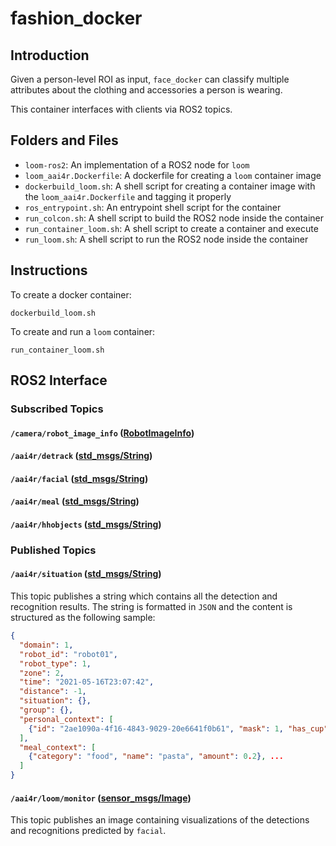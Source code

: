 # fashion_docker

## Introduction

Given a person-level ROI as input, ``face_docker`` can classify multiple attributes about the clothing and accessories a person is wearing.

This container interfaces with clients via ROS2 topics.

## Folders and Files

- ``loom-ros2``: An implementation of a ROS2 node for ``loom``
- ``loom_aai4r.Dockerfile``: A dockerfile for creating a ``loom`` container image
- ``dockerbuild_loom.sh``: A shell script for creating a container image with the ``loom_aai4r.Dockerfile`` and tagging it properly
- ``ros_entrypoint.sh``: An entrypoint shell script for the container
- ``run_colcon.sh``: A shell script to build the ROS2 node inside the container
- ``run_container_loom.sh``: A shell script to create a container and execute
- ``run_loom.sh``: A shell script to run the ROS2 node inside the container

## Instructions

To create a docker container:

```
dockerbuild_loom.sh
```

To create and run a ``loom`` container:

```
run_container_loom.sh
```

## ROS2 Interface

### Subscribed Topics

#### ``/camera/robot_image_info`` ([RobotImageInfo](https://github.com/aai4r/ai-containers/blob/main/aai4r_edge_interfaces/msg/RobotImageInfo.msg))

#### ``/aai4r/detrack`` ([std_msgs/String](https://github.com/ros2/common_interfaces/blob/humble/std_msgs/msg/String.msg))

#### ``/aai4r/facial`` ([std_msgs/String](https://github.com/ros2/common_interfaces/blob/humble/std_msgs/msg/String.msg))

#### ``/aai4r/meal`` ([std_msgs/String](https://github.com/ros2/common_interfaces/blob/humble/std_msgs/msg/String.msg))

#### ``/aai4r/hhobjects`` ([std_msgs/String](https://github.com/ros2/common_interfaces/blob/humble/std_msgs/msg/String.msg))


### Published Topics

#### ``/aai4r/situation`` ([std_msgs/String](https://github.com/ros2/common_interfaces/blob/humble/std_msgs/msg/String.msg))

This topic publishes a string which contains all the detection and recognition results. The string is formatted in ``JSON`` and the content is structured as the following sample:

```json
{
  "domain": 1, 
  "robot_id": "robot01", 
  "robot_type": 1, 
  "zone": 2, 
  "time": "2021-05-16T23:07:42", 
  "distance": -1, 
  "situation": {}, 
  "group": {}, 
  "personal_context": [
    {"id": "2ae1090a-4f16-4843-9029-20e6641f0b61", "mask": 1, "has_cup": 1}, ...
  ],
  "meal_context": [
    {"category": "food", "name": "pasta", "amount": 0.2}, ...
  ]
}
```

#### ``/aai4r/loom/monitor`` ([sensor_msgs/Image](https://github.com/ros2/common_interfaces/blob/humble/sensor_msgs/msg/Image.msg))


This topic publishes an image containing visualizations of the detections and recognitions predicted by ``facial``.

